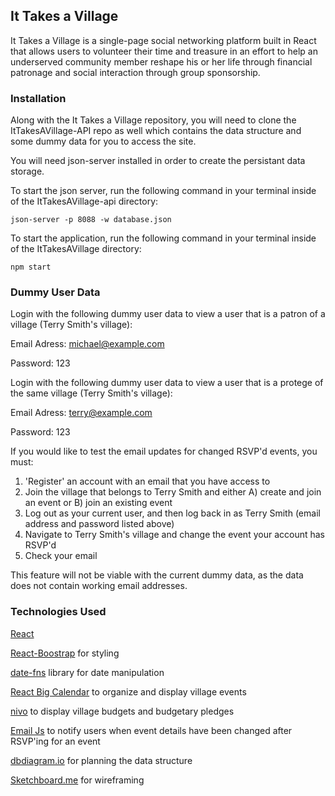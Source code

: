 ## It Takes a Village

It Takes a Village is a single-page social networking platform built in React that allows users to volunteer their time and treasure in an effort to help an underserved community member reshape his or her life through financial patronage and social interaction through group sponsorship.


### Installation

Along with the It Takes a Village repository, you will need to clone the ItTakesAVillage-API repo as well which contains the data structure and some dummy data for you to access the site.

You will need json-server installed in order to create the persistant data storage.

To start the json server, run the following command in your terminal inside of the ItTakesAVillage-api directory:

```
json-server -p 8088 -w database.json
```

To start the application, run the following command in your terminal inside of the ItTakesAVillage directory:

```
npm start
```


### Dummy User Data

Login with the following dummy user data to view a user that is a patron of a village (Terry Smith's village):

Email Adress: michael@example.com

Password: 123

Login with the following dummy user data to view a user that is a protege of the same village (Terry Smith's village):

Email Adress: terry@example.com

Password: 123

If you would like to test the email updates for changed RSVP'd events, you must:
1) 'Register' an account with an email that you have access to
2) Join the village that belongs to Terry Smith and either A) create and join an event or B) join an existing event
3) Log out as your current user, and then log back in as Terry Smith (email address and password listed above)
4) Navigate to Terry Smith's village and change the event your account has RSVP'd
5) Check your email

This feature will not be viable with the current dummy data, as the data does not contain working email addresses.


### Technologies Used

[React](https://reactjs.org/)

[React-Boostrap](https://react-bootstrap.github.io/) for styling

[date-fns](https://date-fns.org/) library for date manipulation

[React Big Calendar](https://npmjs.com/package/react-big-calendar) to organize and display village events

[nivo](https://nivo.rocks/) to display village budgets and budgetary pledges

[Email Js](https://emailjs.com/) to notify users when event details have been changed after RSVP'ing for an event

[dbdiagram.io](https://dbdiagram.io/home) for planning the data structure

[Sketchboard.me](https://sketchboard.me/home) for wireframing
